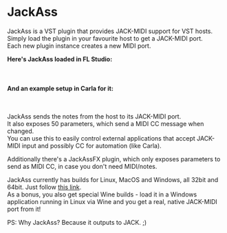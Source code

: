JackAss
=======

<p>
    JackAss is a VST plugin that provides JACK-MIDI support for VST hosts.<br/>
    Simply load the plugin in your favourite host to get a JACK-MIDI port.<br/>
    Each new plugin instance creates a new MIDI port.<br/>
</p>
<p>
    <b>Here's JackAss loaded in FL Studio:</b><br/><br/>
    <a href="http://kxstudio.sourceforge.net/screenshots/news/jackass_flstudio.png"><img src="http://kxstudio.sourceforge.net/screenshots/news/jackass_flstudio_crop.png" alt=""/></a><br/><br/>
    <br/>
    <b>And an example setup in Carla for it:</b><br/><br/>
    <a href="http://kxstudio.sourceforge.net/screenshots/news/jackass_carla.png"><img src="http://kxstudio.sourceforge.net/screenshots/news/jackass_carla_crop.png" alt=""/></a><br/><br/>
</p>
<p>
    JackAss sends the notes from the host to its JACK-MIDI port.<br/>
    It also exposes 50 parameters, which send a MIDI CC message when changed.<br/>
    You can use this to easily control external applications that accept JACK-MIDI input and possibly CC for automation (like Carla).<br/>
</p>
<p>
    Additionally there's a JackAssFX plugin, which only exposes parameters to send as MIDI CC, in case you don't need MIDI/notes.<br/>
</p>
<p>
    JackAss currently has builds for Linux, MacOS and Windows, all 32bit and 64bit. Just follow
        <a href="https://github.com/falkTX/JackAss/tree/master/release" class="external free" rel="nofollow" target="_blank">this link</a>.<br/>
    As a bonus, you also get special Wine builds - load it in a Windows application running in Linux via Wine and you get a real, native JACK-MIDI port from it!<br/>
</p>
<p>
    PS: Why JackAss? Because it outputs to JACK. ;)
</p>

